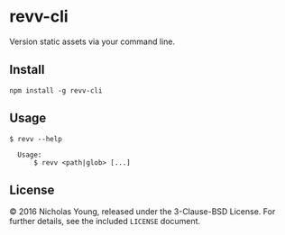 # revv-cli

Version static assets via your command line.

## Install

```
npm install -g revv-cli
```

## Usage

```
$ revv --help

  Usage:
	  $ revv <path|glob> [...]
```

## License

&copy; 2016 Nicholas Young, released under the 3-Clause-BSD License. For further
details, see the included `LICENSE` document.
